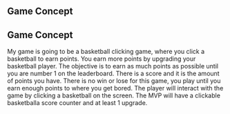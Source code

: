 ## Game Concept

## Game Concept

My game is going to be a basketball clicking game, where you click a basketball to earn points. You earn more points by upgrading your basketball player. The objective is to earn as much points as possible until you are number 1 on the leaderboard. There is a score and it is the amount of points you have. There is no win or lose for this game, you play until you earn enough points to where you get bored. The player will interact with the game by clicking a basketball on the screen. The MVP will have a clickable basketballa score counter and at least 1 upgrade.
